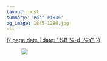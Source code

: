 ```yaml
---
layout: post
summary: 'Post #1845'
og_image: 1845-1280.jpg
---
```


<div class="post">
  <time>
    <a href="/1845">
      {{ page.date | date: "%B %-d, %Y" }}
    </a>
  </time>
  <a href="/1845">
    <figure data-taken="8/10/2024">
      <img sizes="(min-width: 700px) 50vw, calc(100vw - 2rem)" src="{{ site.assets_url }}/1845-640.jpg" srcset="{{ site.assets_url }}/1845-320.jpg 320w, {{ site.assets_url }}/1845-640.jpg 640w, {{ site.assets_url }}/1845-960.jpg 960w, {{ site.assets_url }}/1845-1280.jpg 1280w" />
    </figure>
  </a>
</div>
